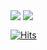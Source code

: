 <div>
    <a href="#"><img align=top src="https://github-readme-stats.vercel.app/api/top-langs/?username=miptleha&layout=compact"/></a>
    <a href="#"><img align=top src="https://github-readme-stats.vercel.app/api?username=miptleha&layout=compact"/></a>
<div>

[![Hits](https://hits.seeyoufarm.com/api/count/incr/badge.svg?url=https%3A%2F%2Fgithub.com%2Fmiptleha&count_bg=%230C7DBD&title_bg=%23555555&icon=&icon_color=%23E7E7E7&title=hits&edge_flat=false)](https://hits.seeyoufarm.com)
